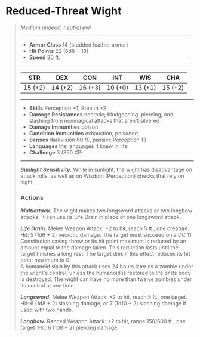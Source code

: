 # Reduced-Threat Wight
>*Medium undead, neutral evil*
>___
>- **Armor Class** 14 (studded leather armor)
>- **Hit Points** 22 (6d8 + 18)
>- **Speed** 30 ft.
>___
>|STR|DEX|CON|INT|WIS|CHA|
>|:---:|:---:|:---:|:---:|:---:|:---:|
>|15 (+2)|14 (+2)|16 (+3)|10 (+0)|13 (+1)|15 (+2)|
>___
>- **Skills** Perception +1, Stealth +2
>- **Damage Resistances** necrotic; bludgeoning, piercing, and slashing from nonmagical attacks that aren't silvered
>- **Damage Immunities** poison
>- **Condition Immunities** exhaustion, poisoned
>- **Senses** darkvision 60 ft., passive Perception 13
>- **Languages** the languages it knew in life
>- **Challenge** 3 (350 XP)
>___
>***Sunlight Sensitivity.*** While in sunlight, the wight has disadvantage on attack rolls, as well as on Wisdom (Perception) checks that rely on sight.  
>
>### Actions
>***Multiattack.*** The wight makes two longsword attacks or two longbow attacks. It can use its Life Drain in place of one longsword attack.  
>
>***Life Drain.*** Melee Weapon Attack: +2 to hit, reach 5 ft., one creature. Hit: 5 (1d6 + 2) necrotic damage. The target must succeed on a DC 11 Constitution saving throw or its hit point maximum is reduced by an amount equal to the damage taken. This reduction lasts until the target finishes a long rest. The target dies if this effect reduces its hit point maximum to 0.  
>A humanoid slain by this attack rises 24 hours later as a zombie under the wight's control, unless the humanoid is restored to life or its body is destroyed. The wight can have no more than twelve zombies under its control at one time.  
>
>***Longsword.*** Melee Weapon Attack: +2 to hit, reach 5 ft., one target. Hit: 6 (1d8 + 2) slashing damage, or 7 (1d10 + 2) slashing damage if used with two hands.  
>
>***Longbow.*** Ranged Weapon Attack: +2 to hit, range 150/600 ft., one target. Hit: 6 (1d8 + 2) piercing damage.